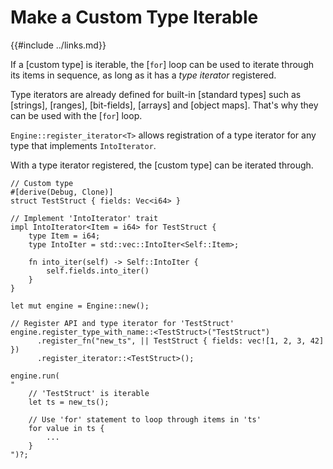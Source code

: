 Make a Custom Type Iterable
===========================

{{#include ../links.md}}

If a [custom type] is iterable, the [`for`] loop can be used to iterate through
its items in sequence, as long as it has a _type iterator_ registered.

Type iterators are already defined for built-in [standard types] such as [strings], [ranges],
[bit-fields], [arrays] and [object maps]. That's why they can be used with the [`for`] loop.

`Engine::register_iterator<T>` allows registration of a type iterator for any type
that implements `IntoIterator`.

With a type iterator registered, the [custom type] can be iterated through.

```rust,no_run
// Custom type
#[derive(Debug, Clone)]
struct TestStruct { fields: Vec<i64> }

// Implement 'IntoIterator' trait
impl IntoIterator<Item = i64> for TestStruct {
    type Item = i64;
    type IntoIter = std::vec::IntoIter<Self::Item>;

    fn into_iter(self) -> Self::IntoIter {
        self.fields.into_iter()
    }
}

let mut engine = Engine::new();

// Register API and type iterator for 'TestStruct'
engine.register_type_with_name::<TestStruct>("TestStruct")
      .register_fn("new_ts", || TestStruct { fields: vec![1, 2, 3, 42] })
      .register_iterator::<TestStruct>();

engine.run(
"
    // 'TestStruct' is iterable
    let ts = new_ts();

    // Use 'for' statement to loop through items in 'ts'
    for value in ts {
        ...
    }
")?;
```

